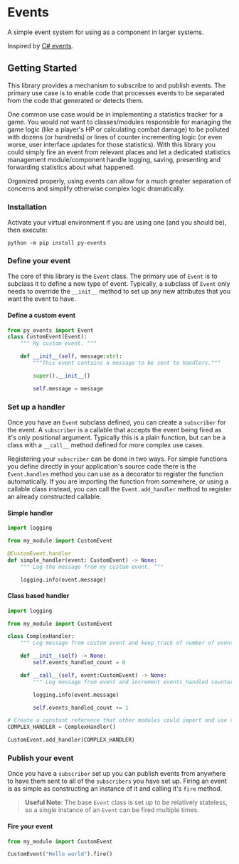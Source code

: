 # Events
A simple event system for using as a component in larger systems.

Inspired by [C# events](https://docs.microsoft.com/en-us/dotnet/csharp/programming-guide/events/).

## Getting Started

This library provides a mechanism to subscribe to and publish events. The primary use case is to enable code that processes events to be separated from the code that generated or detects them.

One common use case would be in implementing a statistics tracker for a game. You would not want to classes/modules responsible for managing the game logic (like a player's HP or calculating combat damage) to be polluted with dozens (or hundreds) or lines of counter incrementing logic (or even worse, user interface updates for those statistics). With this library you could simply fire an event from relevant places and let a dedicated statistics management module/component handle logging, saving, presenting and forwarding statistics about what happened.

Organized properly, using events can allow for a much greater separation of concerns and simplify otherwise complex logic dramatically.

### Installation

Activate your virtual environment if you are using one (and you should be), then execute:
```
python -m pip install py-events
```

### Define your event

The core of this library is the `Event` class. The primary use of `Event` is to subclass it to define a new type of event. Typically, a subclass of `Event` only needs to override the `__init__` method to set up any new attributes that you want the event to have.


#### Define a custom event
```python
from py_events import Event
class CustomEvent(Event):
    """ My custom event. """

    def __init__(self, message:str):
        """This event contains a message to be sent to handlers."""

        super().__init__()

        self.message = message
```


### Set up a handler

Once you have an `Event` subclass defined, you can create a `subscriber` for the event. A `subscriber` is a callable that accepts the event being fired as it's only positional argument. Typically this is a plain function, but can be a class with a `__call__` method defined for more complex use cases.

Registering your `subscriber` can be done in two ways. For simple functions you define directly in your application's source code there is the `Event.handles` method you can use as a decorator to register the function automatically. If you are importing the function from somewhere, or using a callable class instead, you can call the `Event.add_handler` method to register an already constructed callable.

#### Simple handler
```python
import logging

from my_module import CustomEvent

@CustomEvent.handler
def simple_handler(event: CustomEvent) -> None:
    """ Log the message from my custom event. """

    logging.info(event.message)
```

#### Class based handler
```python
import logging

from my_module import CustomEvent

class ComplexHandler:
    """ Log message from custom event and keep track of number of events fired. """

    def __init__(self) -> None:
        self.events_handled_count = 0

    def __call__(self, event:CustomEvent) -> None:
        """ Log message from event and increment events_handled counter. """

        logging.info(event.message)

        self.events_handled_count += 1

# Create a constant reference that other modules could import and use to check on the counter
COMPLEX_HANDLER = ComplexHandler()

CustomEvent.add_handler(COMPLEX_HANDLER)
```


### Publish your event

Once you have a `subscriber` set up you can publish events from anywhere to have them sent to all of the `subscribers` you have set up. Firing an event is as simple as constructing an instance of it and calling it's `fire` method.

> **Useful Note**: The base `Event` class is set up to be relatively stateless, so a single instance of an `Event` can be fired multiple times.

#### Fire your event
```python
from my_module import CustomEvent

CustomEvent("Hello world").fire()
```


